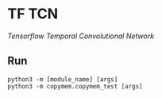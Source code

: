 # TF TCN
*Tensorflow Temporal Convolutional Network*

## Run

```
python3 -m [module_name] [args]
python3 -m copymem.copymem_test [args]
```